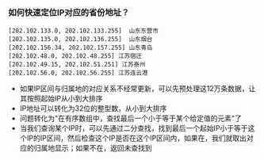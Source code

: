 ### 如何快速定位IP对应的省份地址？
```
[202.102.133.0, 202.102.133.255]  山东东营市 
[202.102.135.0, 202.102.136.255]  山东烟台 
[202.102.156.34, 202.102.157.255] 山东青岛 
[202.102.48.0, 202.102.48.255] 江苏宿迁 
[202.102.49.15, 202.102.51.251] 江苏泰州 
[202.102.56.0, 202.102.56.255] 江苏连云港
```
- 如果IP区间与归属地的对应关系不经常更新，可以先预处理这12万条数据，让其按照起始IP从小到大排序
- IP地址可以转化为32位的整型数，从小到大排序
- 问题转化为"在有序数组中，查找最后一个小于等于某个给定值的元素"了
- 当我们查询某个IP时，可以先通过二分查找，找到最后一个起始IP小于等于这个IP的IP区间，然后检查这个IP是否在这个IP区间内，如果在，我们就取出对应的归属地显示；如果不在，返回未查找到
